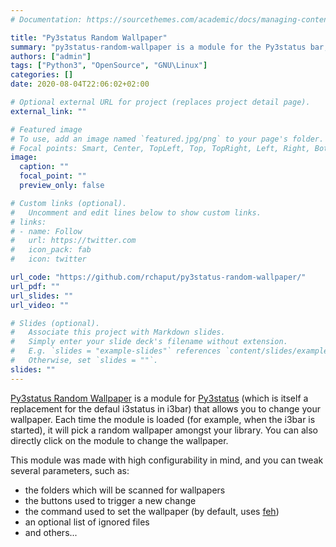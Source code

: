 ```yaml
---
# Documentation: https://sourcethemes.com/academic/docs/managing-content/

title: "Py3status Random Wallpaper"
summary: "py3status-random-wallpaper is a module for the Py3status bar, which allows you to easily change your wallpaper on GNU/Linux."
authors: ["admin"]
tags: ["Python3", "OpenSource", "GNU\Linux"]
categories: []
date: 2020-08-04T22:06:02+02:00

# Optional external URL for project (replaces project detail page).
external_link: ""

# Featured image
# To use, add an image named `featured.jpg/png` to your page's folder.
# Focal points: Smart, Center, TopLeft, Top, TopRight, Left, Right, BottomLeft, Bottom, BottomRight.
image:
  caption: ""
  focal_point: ""
  preview_only: false

# Custom links (optional).
#   Uncomment and edit lines below to show custom links.
# links:
# - name: Follow
#   url: https://twitter.com
#   icon_pack: fab
#   icon: twitter

url_code: "https://github.com/rchaput/py3status-random-wallpaper/"
url_pdf: ""
url_slides: ""
url_video: ""

# Slides (optional).
#   Associate this project with Markdown slides.
#   Simply enter your slide deck's filename without extension.
#   E.g. `slides = "example-slides"` references `content/slides/example-slides.md`.
#   Otherwise, set `slides = ""`.
slides: ""
---
```



[Py3status Random Wallpaper][PRW] is a module for [Py3status] (which is itself a replacement for the defaul i3status in i3bar) that allows you to
change your wallpaper. Each time the module is loaded (for example, when the i3bar is started), it will
pick a random wallpaper amongst your library. You can also directly click on the module to change the wallpaper.

This module was made with high configurability in mind, and you can tweak several parameters, such as:
* the folders which will be scanned for wallpapers
* the buttons used to trigger a new change
* the command used to set the wallpaper (by default, uses [feh])
* an optional list of ignored files
* and others...


[PRW]: https://github.com/rchaput/py3status-random-wallpaper/ "Pystatus-Random-Wallpaper"
[Py3status]: https://github.com/ultrabug/py3status/
[feh]: https://feh.finalrewind.org/
